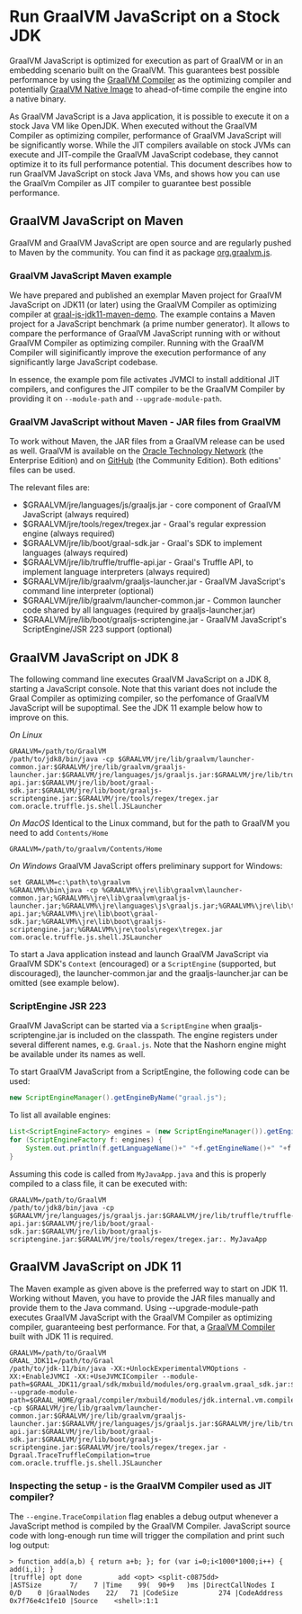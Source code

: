 # Run GraalVM JavaScript on a Stock JDK

GraalVM JavaScript is optimized for execution as part of GraalVM or in an embedding scenario built on the GraalVM.
This guarantees best possible performance by using the [GraalVM Compiler](https://github.com/oracle/graal) as the optimizing compiler and potentially [GraalVM Native Image](https://github.com/oracle/graal/tree/master/substratevm) to ahead-of-time compile the engine into a native binary.

As GraalVM JavaScript is a Java application, it is possible to execute it on a stock Java VM like OpenJDK.
When executed without the GraalVM Compiler as optimizing compiler, performance of GraalVM JavaScript will be significantly worse.
While the JIT compilers available on stock JVMs can execute and JIT-compile the GraalVM JavaScript codebase, they cannot optimize it to its full performance potential.
This document describes how to run GraalVM JavaScript on stock Java VMs, and shows how you can use the GraalVm Compiler as JIT compiler to guarantee best possible performance.

## GraalVM JavaScript on Maven
GraalVM and GraalVM JavaScript are open source and are regularly pushed to Maven by the community.
You can find it as package [org.graalvm.js](https://mvnrepository.com/artifact/org.graalvm.js/js).

### GraalVM JavaScript Maven example
We have prepared and published an exemplar Maven project for GraalVM JavaScript on JDK11 (or later) using the GraalVM Compiler as optimizing compiler at [graal-js-jdk11-maven-demo](https://github.com/graalvm/graal-js-jdk11-maven-demo).
The example contains a Maven project for a JavaScript benchmark (a prime number generator).
It allows to compare the performance of GraalVM JavaScript running with or without GraalVM Compiler as optimizing compiler.
Running with the GraalVM Compiler will siginificantly improve the execution performance of any significantly large JavaScript codebase.

In essence, the example pom file activates JVMCI to install additional JIT compilers, and configures the JIT compiler to be the GraalVM Compiler by providing it on `--module-path` and `--upgrade-module-path`.

### GraalVM JavaScript without Maven - JAR files from GraalVM
To work without Maven, the JAR files from a GraalVM release can be used as well.
GraalVM is available on the [Oracle Technology Network](http://www.oracle.com/technetwork/oracle-labs/program-languages/downloads/index.html) (the Enterprise Edition) and on [GitHub](https://github.com/oracle/graal/releases) (the Community Edition).
Both editions' files can be used.

The relevant files are:
* $GRAALVM/jre/languages/js/graaljs.jar - core component of GraalVM JavaScript (always required)
* $GRAALVM/jre/tools/regex/tregex.jar - Graal's regular expression engine (always required)
* $GRAALVM/jre/lib/boot/graal-sdk.jar - Graal's SDK to implement languages (always required)
* $GRAALVM/jre/lib/truffle/truffle-api.jar - Graal's Truffle API, to implement language interpreters (always required)
* $GRAALVM/jre/lib/graalvm/graaljs-launcher.jar - GraalVM JavaScript's command line interpreter (optional)
* $GRAALVM/jre/lib/graalvm/launcher-common.jar - Common launcher code shared by all languages (required by graaljs-launcher.jar)
* $GRAALVM/jre/lib/boot/graaljs-scriptengine.jar - GraalVM JavaScript's ScriptEngine/JSR 223 support (optional)

## GraalVM JavaScript on JDK 8
The following command line executes GraalVM JavaScript on a JDK 8, starting a JavaScript console.
Note that this variant does not include the Graal Compiler as optimizing compiler, so the perfomance of GraalVM JavaScript will be supoptimal.
See the JDK 11 example below how to improve on this.

*On Linux*
```
GRAALVM=/path/to/GraalVM
/path/to/jdk8/bin/java -cp $GRAALVM/jre/lib/graalvm/launcher-common.jar:$GRAALVM/jre/lib/graalvm/graaljs-launcher.jar:$GRAALVM/jre/languages/js/graaljs.jar:$GRAALVM/jre/lib/truffle/truffle-api.jar:$GRAALVM/jre/lib/boot/graal-sdk.jar:$GRAALVM/jre/lib/boot/graaljs-scriptengine.jar:$GRAALVM/jre/tools/regex/tregex.jar com.oracle.truffle.js.shell.JSLauncher
```

*On MacOS*
Identical to the Linux command, but for the path to GraalVM you need to add `Contents/Home`
```
GRAALVM=/path/to/graalvm/Contents/Home
```

*On Windows*
GraalVM JavaScript offers preliminary support for Windows:
```
set GRAALVM=c:\path\to\graalvm
%GRAALVM%\bin\java -cp %GRAALVM%\jre\lib\graalvm\launcher-common.jar;%GRAALVM%\jre\lib\graalvm\graaljs-launcher.jar;%GRAALVM%\jre\languages\js\graaljs.jar;%GRAALVM%\jre\lib\truffle\truffle-api.jar;%GRAALVM%\jre\lib\boot\graal-sdk.jar;%GRAALVM%\jre\lib\boot\graaljs-scriptengine.jar;%GRAALVM%\jre\tools\regex\tregex.jar com.oracle.truffle.js.shell.JSLauncher
```

To start a Java application instead and launch GraalVM JavaScript via GraalVM SDK's `Context` (encouraged) or a `ScriptEngine` (supported, but discouraged), the launcher-common.jar and the graaljs-launcher.jar can be omitted (see example below).

### ScriptEngine JSR 223
GraalVM JavaScript can be started via a `ScriptEngine` when graaljs-scriptengine.jar is included on the classpath.
The engine registers under several different names, e.g. `Graal.js`.
Note that the Nashorn engine might be available under its names as well.

To start GraalVM JavaScript from a ScriptEngine, the following code can be used:

```java
new ScriptEngineManager().getEngineByName("graal.js");
```

To list all available engines:

```java
List<ScriptEngineFactory> engines = (new ScriptEngineManager()).getEngineFactories();
for (ScriptEngineFactory f: engines) {
    System.out.println(f.getLanguageName()+" "+f.getEngineName()+" "+f.getNames().toString());
}
```

Assuming this code is called from `MyJavaApp.java` and this is properly compiled to a class file, it can be executed with:

```
GRAALVM=/path/to/GraalVM
/path/to/jdk8/bin/java -cp $GRAALVM/jre/languages/js/graaljs.jar:$GRAALVM/jre/lib/truffle/truffle-api.jar:$GRAALVM/jre/lib/boot/graal-sdk.jar:$GRAALVM/jre/lib/boot/graaljs-scriptengine.jar:$GRAALVM/jre/tools/regex/tregex.jar:. MyJavaApp
```

## GraalVM JavaScript on JDK 11
The Maven example as given above is the preferred way to start on JDK 11.
Working without Maven, you have to provide the JAR files manually and provide them to the Java command.
Using --upgrade-module-path executes GraalVM JavaScript with the GraalVM Compiler as optimizing compiler, guaranteeing best performance.
For that, a [GraalVM Compiler](https://github.com/oracle/graal) built with JDK 11 is required.

```
GRAALVM=/path/to/GraalVM
GRAAL_JDK11=/path/to/Graal
/path/to/jdk-11/bin/java -XX:+UnlockExperimentalVMOptions -XX:+EnableJVMCI -XX:+UseJVMCICompiler --module-path=$GRAAL_JDK11/graal/sdk/mxbuild/modules/org.graalvm.graal_sdk.jar:$GRAAL_JDK11/graal/truffle/mxbuild/modules/com.oracle.truffle.truffle_api.jar --upgrade-module-path=$GRAAL_HOME/graal/compiler/mxbuild/modules/jdk.internal.vm.compiler.jar:$GRAAL_HOME/graal/compiler/mxbuild/modules/jdk.internal.vm.compiler.management.jar -cp $GRAALVM/jre/lib/graalvm/launcher-common.jar:$GRAALVM/jre/lib/graalvm/graaljs-launcher.jar:$GRAALVM/jre/languages/js/graaljs.jar:$GRAALVM/jre/lib/truffle/truffle-api.jar:$GRAALVM/jre/lib/boot/graal-sdk.jar:$GRAALVM/jre/lib/boot/graaljs-scriptengine.jar:$GRAALVM/jre/tools/regex/tregex.jar -Dgraal.TraceTruffleCompilation=true com.oracle.truffle.js.shell.JSLauncher
```

### Inspecting the setup - is the GraalVM Compiler used as JIT compiler?
The `--engine.TraceCompilation` flag enables a debug output whenever a JavaScript method is compiled by the GraalVM Compiler.
JavaScript source code with long-enough run time will trigger the compilation and print such log output:

```
> function add(a,b) { return a+b; }; for (var i=0;i<1000*1000;i++) { add(i,i); }
[truffle] opt done         add <opt> <split-c0875dd>                                   |ASTSize       7/    7 |Time    99(  90+9   )ms |DirectCallNodes I    0/D    0 |GraalNodes    22/   71 |CodeSize          274 |CodeAddress 0x7f76e4c1fe10 |Source    <shell>:1:1
```
